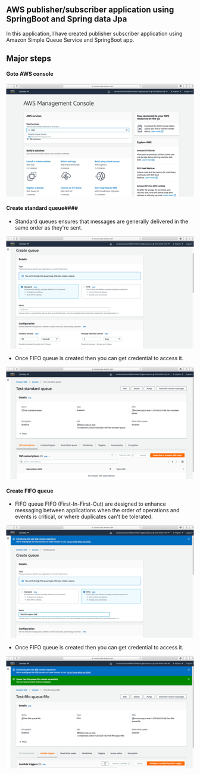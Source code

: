 ## AWS publisher/subscriber application using SpringBoot and Spring data Jpa ##
In this application, I have created publisher subscriber application using Amazon Simple Queue Service and SpringBoot app.

## Major steps ##
#### Goto AWS console ####
<img src="img/aws-1.png"/>

#### Create standard queue####
- Standard queues ensures that messages are generally delivered in the same order as they're sent.
<img src="img/aws-3.png"/>

- Once FIFO queue is created then you can get credential to access it.
<img src="img/aws-4.png"/>

#### Create FIFO queue ####
- FIFO queue FIFO (First-In-First-Out)  are designed to enhance messaging between 
applications when the order of operations and events is critical, or where duplicates can't be tolerated.
<img src="img/aws-5.png"/>

- Once FIFO queue is created then you can get credential to access it.
<img src="img/aws-7.png"/>
